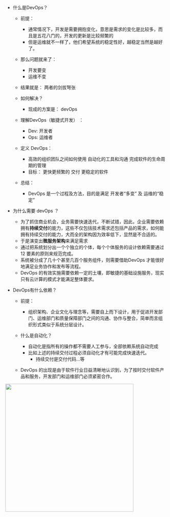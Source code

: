 - 什么是DevOps？

    - 前提： 
        - 通常情况下，开发是需要拥抱变化，意思是需求的变化是比较多，而且是五花八门的，开发的更新是比较频繁的
        - 但是运维就不一样了，他们希望系统的稳定性好，越稳定当然是越好了。

    - 那么问题就来了：
        - 开发要变
        - 运维不变

    - 结果就是： 两者的剑拔弩张

    - 如何解决？
         - 现成的方案是： devOps

    - 理解DevOps（敏捷式开发） ：
        - Dev: 开发者
        - Ops: 运维者

    - 定义 DevOps： 
        - 高效的组织团队之间如何使用 自动化的工具和沟通 完成软件的生命周期的管理
        - 目标： 更快更频繁的 交付 更稳定的软件

    - 总结：
        - DevOps 是一个过程及方法，目的是满足 开发者“多变” 及 运维的“稳定”


- 为什么需要 devOps ？
    - 为了抓住商业机会，业务需要快速迭代，不断试错，因此，企业需要依赖拥有**持续交付**的能力，这些不仅包括技术需求还包括产品的需求，如何能拥有持续交付的能力，大而全的架构因为效率低下，显然是不合适的。
    - 于是演变出**微服务架构**来满足需求
    - 通过把系统划分出一个个独立的个体，每个个体服务的设计依赖需要通过 12 要素的原则来规范完成。
    - 系统被分成了几十个甚至几百个服务组件，则需要借助DevOps 才能很好地满足业务协作和发布等流程。
    - DevOps 的有效实施需要依赖一定的土壤，即敏捷的基础设施服务，现实只有云计算的模式才能满足整体要求。


- DevOps有什么依赖？
    - 前提： 
        - 组织架构、企业文化与理念等，需要自上而下设计，用于促进开发部门、运维部门和质量保障部门之间的沟通、协作与整合，简单而言组织形式类似于系统分层设计。
    
    - 什么是自动化？
        - 自动化是指所有的操作都不需要人工参与，全部依赖系统自动完成
        - 比如上述的持续交付过程必须自动化才有可能完成快速迭代。
            - 持续交付是交付代码...等
    
    - DevOps 的出现是由于软件行业日益清晰地认识到，为了按时交付软件产品和服务，开发部门和运维部门必须紧密合作。


<img src="https://pic1.zhimg.com/50/v2-d86e6b11a60e095303649914d7bf3fc6_hd.jpg?source=1940ef5c" data-rawwidth="400" data-rawheight="558" class="content_image" width="400"/>